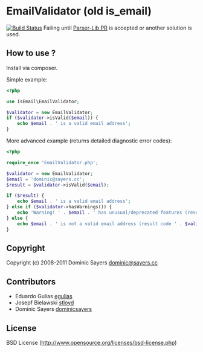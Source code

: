 EmailValidator (old is_email)
=============================

[![Build Status](https://travis-ci.org/egulias/isemail.png?branch=master)](https://travis-ci.org/egulias/isemail)
Failing until [Parser-Lib PR](https://github.com/schmittjoh/parser-lib/pull/2) is accepted or another solution is used.

How to use ?
------------

Install via composer.

Simple example:

```php
<?php

use IsEmail\EmailValidator;

$validator = new EmailValidator;
if ($validator->isValid($email)) {
	echo $email . ' is a valid email address';
}
```

More advanced example (returns detailed diagnostic error codes):

```php
<?php

require_once 'EmailValidator.php';

$validator = new EmailValidator;
$email = 'dominic@sayers.cc';
$result = $validator->isValid($email);

if ($result) {
	echo $email . ' is a valid email address';
} else if ($validator->hasWarnings()) {
	echo 'Warning! ' . $email . ' has unusual/deprecated features (result code ' . var_export($validator->getWarnings(), true) . ')';
} else {
	echo $email . ' is not a valid email address (result code ' . $validator->getError() . ')';
}
```

Copyright
---------

Copyright (c) 2008-2011 Dominic Sayers <dominic@sayers.cc>

Contributors
------------

* Eduardo Gulias [egulias](http://github.com/egulias)
* Josepf Bielawski [stloyd](http://github.com/stloyd)
* Dominic Sayers [dominicsayers](http://github.com/dominicsayers)

License
-------

BSD License (http://www.opensource.org/licenses/bsd-license.php)
